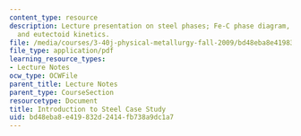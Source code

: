 ```yaml
---
content_type: resource
description: Lecture presentation on steel phases; Fe-C phase diagram, microstructures,
  and eutectoid kinetics.
file: /media/courses/3-40j-physical-metallurgy-fall-2009/bd48eba8e419832d2414fb738a9dc1a7_MIT3_40JF09_lec21.pdf
file_type: application/pdf
learning_resource_types:
- Lecture Notes
ocw_type: OCWFile
parent_title: Lecture Notes
parent_type: CourseSection
resourcetype: Document
title: Introduction to Steel Case Study
uid: bd48eba8-e419-832d-2414-fb738a9dc1a7
---
```

